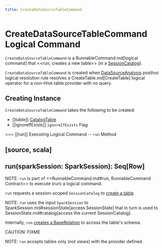 ```yaml
---
title: CreateDataSourceTableCommand
---
```


# CreateDataSourceTableCommand Logical Command

`CreateDataSourceTableCommand` is a RunnableCommand.md[logical command] that <<run, creates a new table>> (in a [SessionCatalog](../SessionCatalog.md)).

`CreateDataSourceTableCommand` is created when [DataSourceAnalysis](../logical-analysis-rules/DataSourceAnalysis.md) posthoc logical resolution rule resolves a CreateTable.md[CreateTable] logical operator for a non-Hive table provider with no query.

## Creating Instance

`CreateDataSourceTableCommand` takes the following to be created:

* [[table]] [CatalogTable](../CatalogTable.md)
* [[ignoreIfExists]] `ignoreIfExists` Flag

=== [[run]] Executing Logical Command -- `run` Method

[source, scala]
----
run(sparkSession: SparkSession): Seq[Row]
----

NOTE: `run` is part of <<RunnableCommand.md#run, RunnableCommand Contract>> to execute (run) a logical command.

`run` requests a session-scoped `SessionCatalog` to [create a table](../SessionCatalog.md#createTable).

NOTE: `run` uses the input `SparkSession` to SparkSession.md#sessionState[access SessionState] that in turn is used to SessionState.md#catalog[access the current SessionCatalog].

Internally, `run` [creates a BaseRelation](../DataSource.md#resolveRelation) to access the table's schema.

CAUTION: FIXME

NOTE: `run` accepts tables only (not views) with the provider defined.
